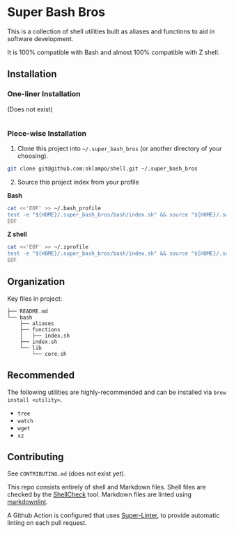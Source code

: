 # Super Bash Bros

This is a collection of shell utilities built as aliases and functions to
aid in software development.

It is 100% compatible with Bash and almost 100% compatible with Z shell.

## Installation

### One-liner Installation

(Does not exist)

```sh

```

### Piece-wise Installation

1. Clone this project into `~/.super_bash_bros` (or another directory of your choosing).

 ```sh
git clone git@github.com:sklampo/shell.git ~/.super_bash_bros
```

2. Source this project index from your profile

  **Bash**

  ```bash
cat <<'EOF' >> ~/.bash_profile
test -e "${HOME}/.super_bash_bros/bash/index.sh" && source "${HOME}/.super_bash_bros/bash/index.sh"
EOF
```

  **Z shell**

  ```zsh
cat <<'EOF' >> ~/.zprofile
test -e "${HOME}/.super_bash_bros/bash/index.sh" && source "${HOME}/.super_bash_bros/bash/index.sh"
EOF
```


## Organization

Key files in project:

```console
├── README.md
└── bash
    ├── aliases
    ├── functions
    │   ├── index.sh
    ├── index.sh
    └── lib
        └── core.sh
```

## Recommended

The following utilities are highly-recommended and can be installed via `brew install <utility>`.

* `tree`
* `watch`
* `wget`
* `xz`

## Contributing

See `CONTRIBUTING.md` (does not exist yet).

This repo consists entirely of shell and Markdown files.  Shell files are
checked by the [ShellCheck](https://github.com/koalaman/shellcheck) tool.
Markdown files are linted using [markdownlint](https://github.com/DavidAnson/markdownlint).

A Github Action is configured that uses
[Super-Linter](https://github.com/github/super-linter), to provide automatic
linting on each pull request.
